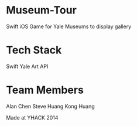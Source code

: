 Museum-Tour
===========
Swift iOS Game for Yale Museums to display gallery

Tech Stack
==========
Swift
Yale Art API

Team Members
============
Alan Chen
Steve Huang
Kong Huang

Made at YHACK 2014
